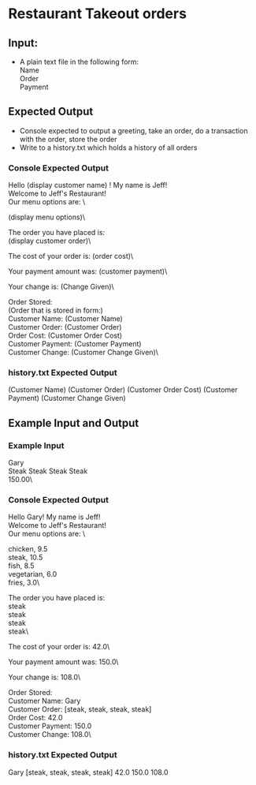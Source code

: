 # Restaurant Takeout orders

## Input:
* A plain text file in the following form:  
Name  
Order  
Payment  

## Expected Output
* Console expected to output a greeting, take an order, do a transaction with the order, store the order
* Write to a history.txt which holds a history of all orders

### Console Expected Output
Hello (display customer name) ! My name is Jeff!\
Welcome to Jeff's Restaurant!\
Our menu options are: \

(display menu options)\

The order you have placed is: \
(display customer order)\

The cost of your order is: (order cost)\

Your payment amount was: (customer payment)\

Your change is: (Change Given)\

Order Stored: \
(Order that is stored in form:)\
    Customer Name: (Customer Name)\
    Customer Order: (Customer Order)\
    Order Cost: (Customer Order Cost)\
    Customer Payment: (Customer Payment)\
    Customer Change: (Customer Change Given)\

### history.txt Expected Output
(Customer Name) (Customer Order) (Customer Order Cost) (Customer Payment) (Customer Change Given)

## Example Input and Output
### Example Input
Gary\
Steak Steak Steak Steak\
150.00\

### Console Expected Output
Hello Gary! My name is Jeff!\
Welcome to Jeff's Restaurant! \
Our menu options are: \

chicken, 9.5\
steak, 10.5\
fish, 8.5\
vegetarian, 6.0\
fries, 3.0\

The order you have placed is: \
steak\
steak\
steak\
steak\

The cost of your order is: 42.0\

Your payment amount was: 150.0\

Your change is: 108.0\

Order Stored: \
Customer Name: Gary\
Customer Order: [steak, steak, steak, steak]\
Order Cost: 42.0\
Customer Payment: 150.0\
Customer Change: 108.0\

### history.txt Expected Output
Gary [steak, steak, steak, steak] 42.0 150.0 108.0